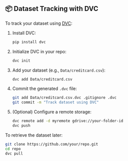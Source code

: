 ## 📦 Dataset Tracking with DVC

To track your dataset using [DVC](https://dvc.org/):

1. Install DVC:
   ```bash
   pip install dvc
   ```

2. Initialize DVC in your repo:
   ```bash
   dvc init
   ```

3. Add your dataset (e.g., `Data/creditcard.csv`):
   ```bash
   dvc add Data/creditcard.csv
   ```

4. Commit the generated `.dvc` file:
   ```bash
   git add Data/creditcard.csv.dvc .gitignore .dvc
   git commit -m "Track dataset using DVC"
   ```

5. (Optional) Configure a remote storage:
   ```bash
   dvc remote add -d myremote gdrive://your-folder-id
   dvc push
   ```

To retrieve the dataset later:
```bash
git clone https://github.com/your/repo.git
cd repo
dvc pull
```
